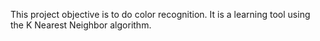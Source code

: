 This project objective is to do color recognition. It is a learning tool using the K Nearest Neighbor algorithm.